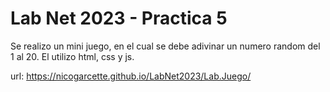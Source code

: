 # Lab Net 2023 - Practica 5

Se realizo un mini juego, en el cual se debe adivinar un numero random del 1 al 20. El utilizo html, css y js.

url:
https://nicogarcette.github.io/LabNet2023/Lab.Juego/ 

